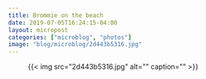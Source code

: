 ```yaml
---
title: Brommie on the beach
date: 2019-07-05T16:24:15-04:00
layout: micropost
categories: ["microblog", "photos"]
image: "blog/microblog/2d443b5316.jpg"
---
```


<figure class="photo">
  {{< img src="2d443b5316.jpg" alt="" caption="" >}}

</figure>



